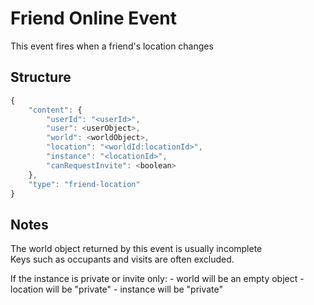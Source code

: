 # Friend Online Event

This event fires when a friend's location changes

## Structure

```js
{
    "content": {
        "userId": "<userId>",
        "user": <userObject>,
        "world": <worldObject>,
        "location": "<worldId:locationId>",
        "instance": "<locationId>",
        "canRequestInvite": <boolean>
    },
    "type": "friend-location"
}
```

## Notes

The world object returned by this event is usually incomplete  
Keys such as occupants and visits are often excluded.

If the instance is private or invite only:
    - world will be an empty object
    - location will be "private"
    - instance will be "private"
